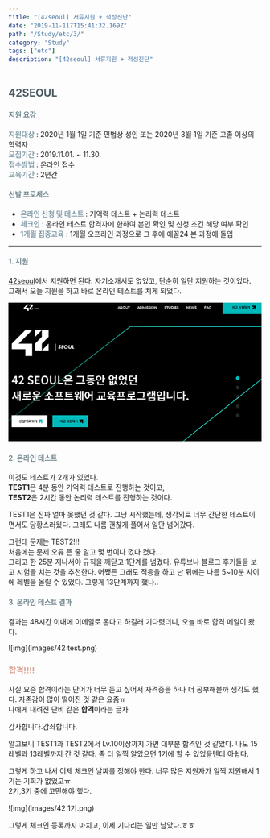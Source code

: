 ```yaml
---
title: "[42seoul] 서류지원 + 적성진단"
date: "2019-11-117T15:41:32.169Z"
path: "/Study/etc/3/"
category: "Study"
tags: ["etc"]
description: "[42seoul] 서류지원 + 적성진단"
---
```


## <span style="color:#505F66">42SEOUL</span>  

#### <span style="color:#6D838C">지원 요강</span>

**<span style="color:#819BA6">지원대상</span>** : 2020년 1월 1일 기준 민법상 성인 또는 2020년 3월 1일 기준 고졸 이상의 학력자  
**<span style="color:#819BA6">모집기간</span>** : 2019.11.01. ~ 11.30.  
**<span style="color:#819BA6">접수방법</span>** : [온라인 접수](www.innovationacademy.kr)  
**<span style="color:#819BA6">교육기간</span>** : 2년간

#### <span style="color:#6D838C">선발 프로세스</span>  

* **<span style="color:#819BA6">온라인 신청 및 테스트</span>** : 기억력 테스트 + 논리력 테스트  
* **<span style="color:#819BA6">체크인</span>** : 온라인 테스트 합격자에 한하여 본인 확인 및 신청 조건 해당 여부 확인  
* **<span style="color:#819BA6">1개월 집중교육</span>** : 1개월 오프라인 과정으로 그 후에 에꼴24 본 과정에 돌입  

<hr>


#### <span style="color:#6D838C">1. 지원 </span>  

[42seoul](www.innovationacademy.kr)에서 지원하면 된다. 자기소개서도 없었고, 단순히 일단 지원하는 것이었다.  
그래서 오늘 지원을 하고 바로 온라인 테스트를 치게 되었다.  

 ![img](images/42.png)  

#### <span style="color:#6D838C">2. 온라인 테스트 </span>  

이것도 테스트가 2개가 있었다.  
**TEST1**은 4분 동안 기억력 테스트로 진행하는 것이고,  
**TEST2**은 2시간 동안 논리력 테스트를 진행하는 것이다.  

TEST1은 진짜 얼마 못했던 것 같다. 그냥 시작했는데, 생각외로 너무 간단한 테스트이면서도 당황스러웠다. 그래도 나름 괜찮게 풀어서 일단 넘어갔다.  

그런데 문제는 TEST2!!!  
처음에는 문제 오류 뜬 줄 알고 몇 번이나 껐다 켰다...  
그리고 한 25분 지나서야 규칙을 깨닫고 1단계를 넘겼다.
유튜브나 블로그 후기들을 보고 시험을 치는 것을 추천한다.
어쨌든 그래도 적응을 하고 난 뒤에는 나름 5~10분 사이에 레벨을 올릴 수 있었다. 그렇게 13단계까지 했나..  

#### <span style="color:#6D838C">3. 온라인 테스트 결과 </span>

결과는 48시간 이내에 이메일로 온다고 하길래 기다렸더니, 오늘 바로 합격 메일이 왔다.  

![img](images/42 test.png)



### <span style="color:#D9A493">**합격!!!!**</span>  

사실 요즘 합격이라는 단어가 너무 듣고 싶어서 자격증을 하나 더 공부해볼까 생각도 했다. 자존감이 많이 떨어진 것 같은 요즘ㅠ  
나에게 내려진 단비 같은 **합격**이라는 글자

감사합니다.감솨합니다.  

알고보니 TEST1과 TEST2에서 Lv.10이상까지 가면 대부분 합격인 것 같았다. 나도 15레벨과 13레벨까지 간 것 같다. 좀 더 일찍 알았으면 1기에 할 수 있었을텐데 아쉽다.  

그렇게 하고 나서 이제 체크인 날짜를 정해야 한다.  너무 많은 지원자가 일찍 지원해서 1기는 기회가 없었고ㅠ  
2기,3기 중에 고민해야 했다.  

![img](images/42 1기.png)

그렇게 체크인 등록까지 마치고, 이제 기다리는 일만 남았다.ㅎㅎ